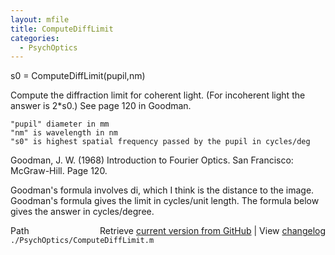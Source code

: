 ```yaml
---
layout: mfile
title: ComputeDiffLimit
categories:
  - PsychOptics
---
```


s0 = ComputeDiffLimit\(pupil,nm\)

Compute the diffraction limit for coherent light.
\(For incoherent light the answer is 2\*s0.\)
See page 120 in Goodman.

    "pupil" diameter in mm
    "nm" is wavelength in nm
    "s0" is highest spatial frequency passed by the pupil in cycles/deg

Goodman, J. W. \(1968\) Introduction to Fourier Optics.
San Francisco: McGraw\-Hill. Page 120.

Goodman's formula involves di, which I think is the distance to the
image. Goodman's formula gives the limit in
cycles/unit length.   The formula below gives
the answer in cycles/degree.


<div class="code_header" style="text-align:right;">
  <span style="float:left;">Path&nbsp;&nbsp;</span> <span class="counter">Retrieve <a href=
  "https://raw.github.com/Psychtoolbox-3/Psychtoolbox-3/beta/./PsychOptics/ComputeDiffLimit.m">current version from GitHub</a> | View <a href=
  "https://github.com/Psychtoolbox-3/Psychtoolbox-3/commits/beta/./PsychOptics/ComputeDiffLimit.m">changelog</a></span>
</div>
<div class="code">
  <code>./PsychOptics/ComputeDiffLimit.m</code>
</div>
